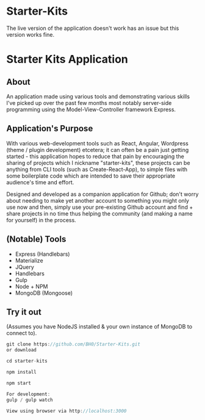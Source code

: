 # Starter-Kits 
The live version of the application doesn't work has an issue but this version works fine.  

# Starter Kits Application

## About 
An application made using various tools and demonstrating various skills I've picked up over the past few months most notably server-side programming using the Model-View-Controller framework Express. 

## Application's Purpose 
With various web-development tools such as React, Angular, Wordpress (theme / plugin development) etcetera; it can often be a pain just getting started - this application hopes to reduce that pain by encouraging the sharing of projects which I nickname "starter-kits", these projects can be anything from CLI tools (such as Create-React-App), to simple files with some boilerplate code which are intended to save their appropriate audience's time and effort. 

Designed and developed as a companion application for Github; don't worry about needing to make yet another account to something you might only use now and then, simply use your pre-existing Github account and find + share projects in no time thus helping the community (and making a name for yourself) in the process. 

## (Notable) Tools 
* Express (Handlebars) 
* Materialize 
* JQuery 
* Handlebars 
* Gulp 
* Node + NPM 
* MongoDB (Mongoose) 

## Try it out 
(Assumes you have NodeJS installed & your own instance of MongoDB to connect to). 
```javascript 
git clone https://github.com/BH0/Starter-Kits.git 
or download 

cd starter-kits 

npm install 

npm start 

For development: 
gulp / gulp watch 

View using browser via http://localhost:3000 

``` 

